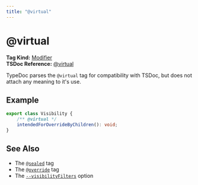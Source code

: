 ```yaml
---
title: "@virtual"
---
```


# @virtual

**Tag Kind:** [Modifier](../tags.md#modifier-tags) <br>
**TSDoc Reference:** [@virtual](https://tsdoc.org/pages/tags/virtual/)

TypeDoc parses the `@virtual` tag for compatibility with TSDoc, but does not attach any meaning to it's use.

## Example

```ts
export class Visibility {
    /** @virtual */
    intendedForOverrideByChildren(): void;
}
```

## See Also

-   The [`@sealed`](sealed.md) tag
-   The [`@override`](override.md) tag
-   The [`--visibilityFilters`](../options/output.md#visibilityfilters) option
